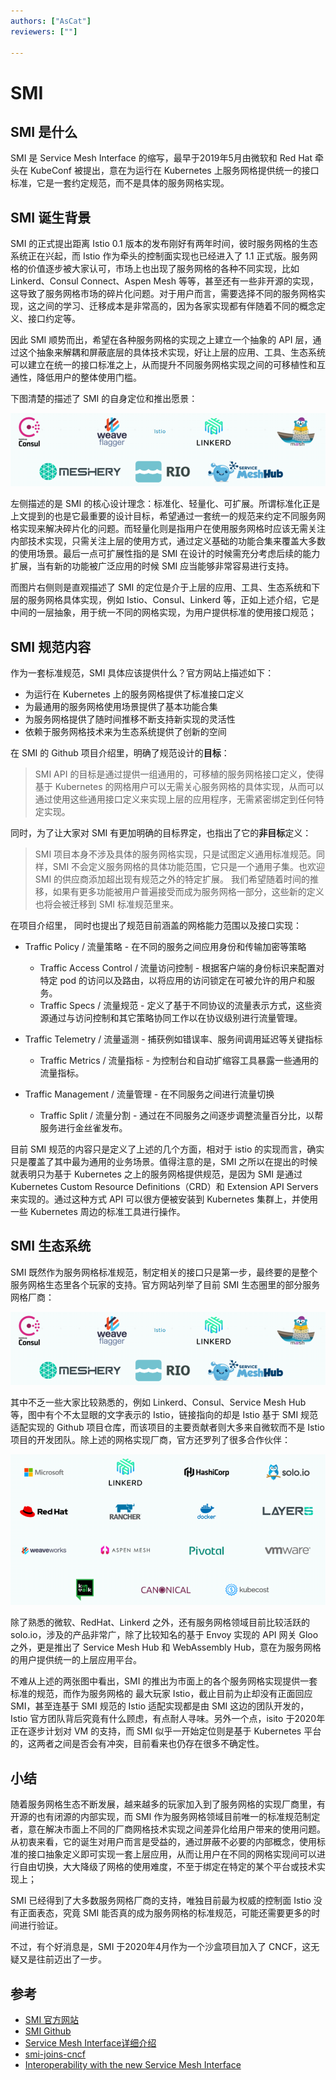 ```yaml
---
authors: ["AsCat"]
reviewers: [""]

---
```


# SMI


## SMI 是什么

SMI 是 Service Mesh Interface 的缩写，最早于2019年5月由微软和 Red Hat 牵头在 KubeConf 被提出，意在为运行在 Kubernetes 上服务网格提供统一的接口标准，它是一套约定规范，而不是具体的服务网格实现。

## SMI 诞生背景

SMI 的正式提出距离 Istio 0.1 版本的发布刚好有两年时间，彼时服务网格的生态系统正在兴起，而 Istio 作为牵头的控制面实现也已经进入了 1.1 正式版。服务网格的价值逐步被大家认可，市场上也出现了服务网格的各种不同实现，比如 Linkerd、Consul Connect、Aspen Mesh 等等，甚至还有一些非开源的实现，这导致了服务网格市场的碎片化问题。对于用户而言，需要选择不同的服务网格实现，这之间的学习、迁移成本是非常高的，因为各家实现都有伴随着不同的概念定义、接口约定等。

因此 SMI 顺势而出，希望在各种服务网格的实现之上建立一个抽象的 API 层，通过这个抽象来解耦和屏蔽底层的具体技术实现，好让上层的应用、工具、生态系统可以建立在统一的接口标准之上，从而提升不同服务网格实现之间的可移植性和互通性，降低用户的整体使用门槛。

下图清楚的描述了 SMI 的自身定位和推出愿景：

![SMI 定位和愿景](../images/ecosystem-smi-what-is.png)

左侧描述的是 SMI 的核心设计理念：标准化、轻量化、可扩展。所谓标准化正是上文提到的也是它最重要的设计目标，希望通过一套统一的规范来约定不同服务网格实现来解决碎片化的问题。而轻量化则是指用户在使用服务网格时应该无需关注内部技术实现，只需关注上层的使用方式，通过定义基础的功能合集来覆盖大多数的使用场景。最后一点可扩展性指的是 SMI 在设计的时候需充分考虑后续的能力扩展，当有新的功能被广泛应用的时候 SMI 应当能够非常容易进行支持。

而图片右侧则是直观描述了 SMI 的定位是介于上层的应用、工具、生态系统和下层的服务网格具体实现，例如 Istio、Consul、Linkerd 等，正如上述介绍，它是中间的一层抽象，用于统一不同的网格实现，为用户提供标准的使用接口规范；

## SMI 规范内容

作为一套标准规范，SMI 具体应该提供什么？官方网站上描述如下：

- 为运行在 Kubernetes 上的服务网格提供了标准接口定义
- 为最通用的服务网格使用场景提供了基本功能合集
- 为服务网格提供了随时间推移不断支持新实现的灵活性
- 依赖于服务网格技术来为生态系统提供了创新的空间

在 SMI 的 Github 项目介绍里，明确了规范设计的**目标**：

> SMI API 的目标是通过提供一组通用的，可移植的服务网格接口定义，使得基于 Kubernetes 的网格用户可以无需关心服务网格的具体实现，从而可以通过使用这些通用接口定义来实现上层的应用程序，无需紧密绑定到任何特定实现。

同时，为了让大家对 SMI 有更加明确的目标界定，也指出了它的**非目标**定义：

> SMI 项目本身不涉及具体的服务网格实现，只是试图定义通用标准规范。同样，SMI 不会定义服务网格的具体功能范围，它只是一个通用子集。也欢迎 SMI 的供应商添加超出现有规范之外的特定扩展。 我们希望随着时间的推移，如果有更多功能被用户普遍接受而成为服务网格一部分，这些新的定义也将会被迁移到 SMI 标准规范里来。

在项目介绍里， 同时也提出了规范目前涵盖的网格能力范围以及接口实现：

- Traffic Policy / 流量策略 - 在不同的服务之间应用身份和传输加密等策略
  - Traffic Access Control / 流量访问控制 - 根据客户端的身份标识来配置对特定 pod 的访问以及路由，以将应用的访问锁定在可被允许的用户和服务。
  - Traffic Specs / 流量规范 - 定义了基于不同协议的流量表示方式，这些资源通过与访问控制和其它策略协同工作以在协议级别进行流量管理。
- Traffic Telemetry / 流量遥测 - 捕获例如错误率、服务间调用延迟等关键指标
  - Traffic Metrics / 流量指标 - 为控制台和自动扩缩容工具暴露一些通用的流量指标。

- Traffic Management / 流量管理 - 在不同服务之间进行流量切换
  - Traffic Split / 流量分割 - 通过在不同服务之间逐步调整流量百分比，以帮服务进行金丝雀发布。

目前 SMI 规范的内容只是定义了上述的几个方面，相对于 istio 的实现而言，确实只是覆盖了其中最为通用的业务场景。值得注意的是，SMI 之所以在提出的时候就表明只为基于 Kubernetes 之上的服务网格提供规范，是因为 SMI 是通过 Kubernetes Custom Resource Definitions（CRD）和 Extension API Servers 来实现的。通过这种方式 API 可以很方便被安装到 Kubernetes 集群上，并使用一些 Kubernetes 周边的标准工具进行操作。

## SMI 生态系统

SMI 既然作为服务网格标准规范，制定相关的接口只是第一步，最终要的是整个服务网格生态里各个玩家的支持。官方网站列举了目前 SMI 生态圈里的部分服务网格厂商：

![SMI 生态伙伴](../images/ecosystem-smi-ecosystem.png)

其中不乏一些大家比较熟悉的，例如 Linkerd、Consul、Service Mesh Hub 等，图中有个不太显眼的文字表示的 Istio，链接指向的却是 Istio 基于 SMI 规范适配实现的 Github 项目仓库，而该项目的主要贡献者则大多来自微软而不是 Istio 项目的开发团队。除上述的网格实现厂商，官方还罗列了很多合作伙伴：

![SMI 合作伙伴](../images/ecosystem-smi-friends.png)

除了熟悉的微软、RedHat、Linkerd 之外，还有服务网格领域目前比较活跃的 solo.io，涉及的产品非常广，除了比较知名的基于 Envoy 实现的 API 网关 Gloo 之外，更是推出了 Service Mesh Hub 和 WebAssembly Hub，意在为服务网格的用户提供统一的上层应用平台。

不难从上述的两张图中看出，SMI 的推出为市面上的各个服务网格实现提供一套标准的规范，而作为服务网格的 最大玩家 Istio，截止目前为止却没有正面回应 SMI，甚至连基于 SMI 规范的 Istio 适配实现都是由 SMI 这边的团队开发的，Istio 官方团队背后究竟有什么顾虑，有点耐人寻味。另外一个点，isito 于2020年正在逐步计划对 VM 的支持，而 SMI 似乎一开始定位则是基于 Kubernetes 平台的，这两者之间是否会有冲突，目前看来也仍存在很多不确定性。

## 小结

随着服务网格生态不断发展，越来越多的玩家加入到了服务网格的实现厂商里，有开源的也有闭源的内部实现，而 SMI 作为服务网格领域目前唯一的标准规范制定者，意在解决市面上不同的厂商网格技术实现之间差异化给用户带来的使用问题。从初衷来看，它的诞生对用户而言是受益的，通过屏蔽不必要的内部概念，使用标准的接口抽象定义即可实现一套上层应用，从而让用户在不同的网格实现间可以进行自由切换，大大降级了网格的使用难度，不至于绑定在特定的某个平台或技术实现上；

SMI 已经得到了大多数服务网格厂商的支持，唯独目前最为权威的控制面 Istio 没有正面表态，究竟 SMI 能否真的成为服务网格的标准规范，可能还需要更多的时间进行验证。

不过，有个好消息是，SMI 于2020年4月作为一个沙盒项目加入了 CNCF，这无疑又是往前迈出了一步。

## 参考

- [SMI 官方网站](https://smi-spec.io/)
- [SMI Github](https://github.com/servicemeshinterface/smi-spec)
- [Service Mesh Interface详细介绍](https://www.servicemesher.com/blog/service-mesh-interface-detail/)
- [smi-joins-cncf](https://smi-spec.io/blog/smi-joins-cncf/)
- [Interoperability with the new Service Mesh Interface](https://www.redhat.com/en/blog/interoperability-new-service-mesh-interface)

